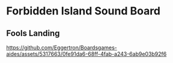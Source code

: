 # Forbidden Island Sound Board

## Fools Landing

https://github.com/Eggertron/Boardsgames-aides/assets/5317663/0fe91da6-68ff-4fab-a243-6ab9e03b92f6



